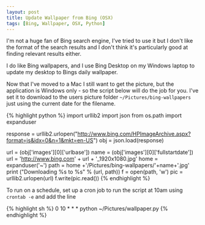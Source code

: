 ```yaml
---
layout: post
title: Update Wallpaper from Bing (OSX)
tags: [Bing, Wallpaper, OSX, Python]
---
```


I'm not a huge fan of Bing search engine, I've tried to use it but I don't like the format of the search results and I don't think it's particularly good at finding relevant results either.

I do like Bing wallpapers, and I use Bing Desktop on my Windows laptop to update my desktop to Bings daily wallpaper.

Now that I've moved to a Mac I still want to get the picture, but the application is Windows only - so the script below will do the job for you. I've set it to download to the users picture folder `~/Pictures/bing-wallpapers` just using the current date for the filename.

{% highlight python %}
import urllib2
import json
from os.path import expanduser

response = urllib2.urlopen("http://www.bing.com/HPImageArchive.aspx?format=js&idx=0&n=1&mkt=en-US")
obj = json.load(response)

url = (obj['images'][0]['urlbase'])
name = (obj['images'][0]['fullstartdate'])
url = 'http://www.bing.com' + url + '_1920x1080.jpg'
home = expanduser('~')
path = home +'/Pictures/bing-wallpapers/'+name+'.jpg'
print ("Downloading %s to %s" % (url, path))
f = open(path, 'w')
pic = urllib2.urlopen(url)
f.write(pic.read())
{% endhighlight %}

To run on a schedule, set up a cron job to run the script at 10am using `crontab -e` and add the line

{% highlight sh %}
0 10 * * * python ~/Pictures/wallpaper.py
{% endhighlight %}
